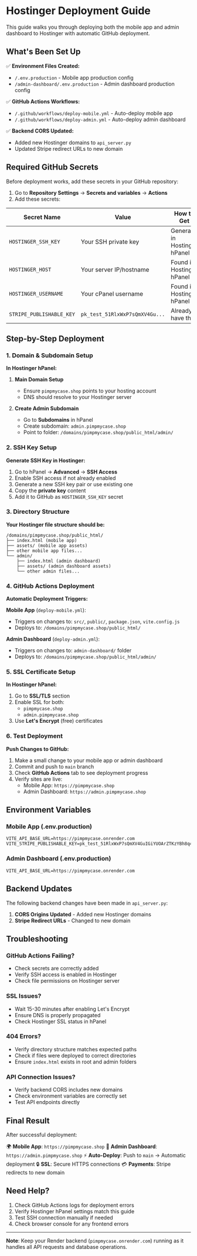# Hostinger Deployment Guide

This guide walks you through deploying both the mobile app and admin dashboard to Hostinger with automatic GitHub deployment.

## What's Been Set Up

✅ **Environment Files Created:**
- `/.env.production` - Mobile app production config
- `/admin-dashboard/.env.production` - Admin dashboard production config

✅ **GitHub Actions Workflows:**
- `/.github/workflows/deploy-mobile.yml` - Auto-deploy mobile app
- `/.github/workflows/deploy-admin.yml` - Auto-deploy admin dashboard

✅ **Backend CORS Updated:**
- Added new Hostinger domains to `api_server.py`
- Updated Stripe redirect URLs to new domain

## Required GitHub Secrets

Before deployment works, add these secrets in your GitHub repository:

1. Go to **Repository Settings** → **Secrets and variables** → **Actions**
2. Add these secrets:

| Secret Name | Value | How to Get |
|------------|--------|-------------|
| `HOSTINGER_SSH_KEY` | Your SSH private key | Generate in Hostinger hPanel |
| `HOSTINGER_HOST` | Your server IP/hostname | Found in Hostinger hPanel |
| `HOSTINGER_USERNAME` | Your cPanel username | Found in Hostinger hPanel |
| `STRIPE_PUBLISHABLE_KEY` | `pk_test_51RlxWxP7sQmXV4Gu...` | Already have this |

## Step-by-Step Deployment

### 1. Domain & Subdomain Setup

**In Hostinger hPanel:**

1. **Main Domain Setup**
   - Ensure `pimpmycase.shop` points to your hosting account
   - DNS should resolve to your Hostinger server

2. **Create Admin Subdomain**
   - Go to **Subdomains** in hPanel
   - Create subdomain: `admin.pimpmycase.shop`
   - Point to folder: `/domains/pimpmycase.shop/public_html/admin/`

### 2. SSH Key Setup

**Generate SSH Key in Hostinger:**

1. Go to hPanel → **Advanced** → **SSH Access**
2. Enable SSH access if not already enabled
3. Generate a new SSH key pair or use existing one
4. Copy the **private key** content
5. Add it to GitHub as `HOSTINGER_SSH_KEY` secret

### 3. Directory Structure

**Your Hostinger file structure should be:**
```
/domains/pimpmycase.shop/public_html/
├── index.html (mobile app)
├── assets/ (mobile app assets)
├── other mobile app files...
└── admin/
    ├── index.html (admin dashboard)
    ├── assets/ (admin dashboard assets)
    └── other admin files...
```

### 4. GitHub Actions Deployment

**Automatic Deployment Triggers:**

**Mobile App** (`deploy-mobile.yml`):
- Triggers on changes to: `src/`, `public/`, `package.json`, `vite.config.js`
- Deploys to: `/domains/pimpmycase.shop/public_html/`

**Admin Dashboard** (`deploy-admin.yml`):
- Triggers on changes to: `admin-dashboard/` folder
- Deploys to: `/domains/pimpmycase.shop/public_html/admin/`

### 5. SSL Certificate Setup

**In Hostinger hPanel:**

1. Go to **SSL/TLS** section
2. Enable SSL for both:
   - `pimpmycase.shop`
   - `admin.pimpmycase.shop`
3. Use **Let's Encrypt** (free) certificates

### 6. Test Deployment

**Push Changes to GitHub:**

1. Make a small change to your mobile app or admin dashboard
2. Commit and push to `main` branch
3. Check **GitHub Actions** tab to see deployment progress
4. Verify sites are live:
   - Mobile App: `https://pimpmycase.shop`
   - Admin Dashboard: `https://admin.pimpmycase.shop`

## Environment Variables

### Mobile App (.env.production)
```
VITE_API_BASE_URL=https://pimpmycase.onrender.com
VITE_STRIPE_PUBLISHABLE_KEY=pk_test_51RlxWxP7sQmXV4GuIGiYUOArZTKzYBh8q4v3huS8gumpOOtGaMwHXtlS1Ak59HBG5cDCEQExJHjKCTQAeoXir8iH00TmIcbfvn
```

### Admin Dashboard (.env.production)
```
VITE_API_BASE_URL=https://pimpmycase.onrender.com
```

## Backend Updates

The following backend changes have been made in `api_server.py`:

1. **CORS Origins Updated** - Added new Hostinger domains
2. **Stripe Redirect URLs** - Changed to new domain

## Troubleshooting

### GitHub Actions Failing?
- Check secrets are correctly added
- Verify SSH access is enabled in Hostinger
- Check file permissions on Hostinger server

### SSL Issues?
- Wait 15-30 minutes after enabling Let's Encrypt
- Ensure DNS is properly propagated
- Check Hostinger SSL status in hPanel

### 404 Errors?
- Verify directory structure matches expected paths
- Check if files were deployed to correct directories
- Ensure `index.html` exists in root and admin folders

### API Connection Issues?
- Verify backend CORS includes new domains
- Check environment variables are correctly set
- Test API endpoints directly

## Final Result

After successful deployment:

🌍 **Mobile App**: `https://pimpmycase.shop`
🔧 **Admin Dashboard**: `https://admin.pimpmycase.shop`
⚡ **Auto-Deploy**: Push to `main` → Automatic deployment
🔒 **SSL**: Secure HTTPS connections
💳 **Payments**: Stripe redirects to new domain

## Need Help?

1. Check GitHub Actions logs for deployment errors
2. Verify Hostinger hPanel settings match this guide
3. Test SSH connection manually if needed
4. Check browser console for any frontend errors

---

**Note**: Keep your Render backend (`pimpmycase.onrender.com`) running as it handles all API requests and database operations.